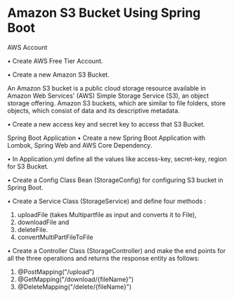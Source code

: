 # Amazon S3 Bucket Using Spring Boot

AWS Account

•	Create AWS Free Tier Account.

•	Create a new Amazon S3 Bucket.

An Amazon S3 bucket is a public cloud storage resource available in Amazon Web Services' (AWS) Simple Storage Service (S3), an object storage offering. Amazon S3 buckets, which are similar to file folders, store objects, which consist of data and its descriptive metadata.

•	Create a new access key and secret key to access that S3 Bucket.


Spring Boot Application
•	Create a new Spring Boot Application with Lombok, Spring Web and AWS Core Dependency.

•	In Application.yml define all the values like access-key, secret-key, region for S3 Bucket.

•	Create a Config Class Bean (StorageConfig) for configuring S3 bucket in Spring Boot.

•	Create a Service Class (StorageService) and define four methods :
1.	uploadFile (takes Multipartfile as input and converts it to File), 
2.	downloadFile and 
3.	deleteFile.
4.	convertMultiPartFileToFile


•	Create a Controller Class (StorageController) and make the end points for all the three operations and returns the response entity as follows:
1.	@PostMapping("/upload")
2.	@GetMapping("/download/{fileName}")
3.	@DeleteMapping("/delete/{fileName}")

 

 
